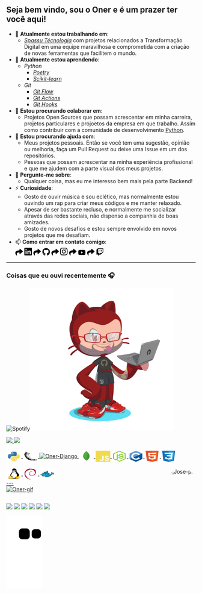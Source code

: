 
## Seja bem vindo, sou o Oner e é um prazer ter você aqui!

  - 🔭 **Atualmente estou trabalhando em**:
	  - [*Spassu Técnologia*](https://www.spassu.com.br/) com projetos relacionados a Transformação Digital em uma equipe maravilhosa e comprometida com a criação de novas ferramentas que facilitem o mundo. 
  - 🌱 **Atualmente estou aprendendo**:
	  - *Python*
		  - [*Poetry*](https://python-poetry.org/)
		  - [*Scikit-learn*](https://scikit-learn.org/0.21/documentation.html)
	  - *Git*
		  - [*Git Flow*](https://www.campingcoder.com/2018/04/how-to-use-git-flow/)
		  - [*Git Actions*](https://docs.github.com/pt/actions)
		  - [*Git Hooks*](https://git-scm.com/book/en/v2/Customizing-Git-Git-Hooks#_git_hooks)
  - 👯 **Estou procurando colaborar em**:
	  - Projetos Open Sources que possam acrescentar em minha carreira, projetos particulares e projoetos da empresa em que trabalho. Assim como contribuir com a comunidade de desenvolvimento [Python](https://www.python.org).
  - 🤔 **Estou procurando ajuda com**:
	  - Meus projetos pessoais. Então se você tem uma sugestão, opinião ou melhoria, faça um Pull Request ou deixe uma Issue em um dos repositórios.
	  - Pessoas que possam acrescentar na minha experiência profissional e que me ajudem com a parte visual dos meus projetos. 
  - 💬 **Pergunte-me sobre**:
	  - Qualquer coisa, mas eu me interesso bem mais pela parte Backend!
  - ⚡ **Curiosidade**:
	  - Gosto de ouvir música e sou eclético, mas normalmente estou ouvindo um rap para criar meus códigos e me manter relaxado.
	  - Apesar de ser bastante recluso, e normalmente me socializar através das redes sociais, não dispenso a companhia de boas amizades. 
	  - Gosto de novos desafios e estou sempre envolvido em novos projetos que me desafiam.
- 📫 **Como entrar em contato comigo**:</br>
	 <img width="20px" src="https://raw.githubusercontent.com/onezer00/onezer00/main/images/share-solid.svg" />  [<img width="20px" src="https://raw.githubusercontent.com/onezer00/onezer00/main/images/linkedin-brands.svg" />](https://www.linkedin.com/in/onerzer00/)
	 <svg xmlns="http://www.w3.org/2000/svg" viewBox="0 0 512 512" width="20px"><!--! Font Awesome Pro 6.1.2 by @fontawesome - https://fontawesome.com License - https://fontawesome.com/license (Commercial License) Copyright 2022 Fonticons, Inc. --><path d="M503.7 226.2l-176 151.1c-15.38 13.3-39.69 2.545-39.69-18.16V272.1C132.9 274.3 66.06 312.8 111.4 457.8c5.031 16.09-14.41 28.56-28.06 18.62C39.59 444.6 0 383.8 0 322.3c0-152.2 127.4-184.4 288-186.3V56.02c0-20.67 24.28-31.46 39.69-18.16l176 151.1C514.8 199.4 514.8 216.6 503.7 226.2z"/></svg> [<svg xmlns="http://www.w3.org/2000/svg" viewBox="0 0 496 512" width="20px"><!--! Font Awesome Pro 6.1.2 by @fontawesome - https://fontawesome.com License - https://fontawesome.com/license (Commercial License) Copyright 2022 Fonticons, Inc. --><path d="M165.9 397.4c0 2-2.3 3.6-5.2 3.6-3.3.3-5.6-1.3-5.6-3.6 0-2 2.3-3.6 5.2-3.6 3-.3 5.6 1.3 5.6 3.6zm-31.1-4.5c-.7 2 1.3 4.3 4.3 4.9 2.6 1 5.6 0 6.2-2s-1.3-4.3-4.3-5.2c-2.6-.7-5.5.3-6.2 2.3zm44.2-1.7c-2.9.7-4.9 2.6-4.6 4.9.3 2 2.9 3.3 5.9 2.6 2.9-.7 4.9-2.6 4.6-4.6-.3-1.9-3-3.2-5.9-2.9zM244.8 8C106.1 8 0 113.3 0 252c0 110.9 69.8 205.8 169.5 239.2 12.8 2.3 17.3-5.6 17.3-12.1 0-6.2-.3-40.4-.3-61.4 0 0-70 15-84.7-29.8 0 0-11.4-29.1-27.8-36.6 0 0-22.9-15.7 1.6-15.4 0 0 24.9 2 38.6 25.8 21.9 38.6 58.6 27.5 72.9 20.9 2.3-16 8.8-27.1 16-33.7-55.9-6.2-112.3-14.3-112.3-110.5 0-27.5 7.6-41.3 23.6-58.9-2.6-6.5-11.1-33.3 2.6-67.9 20.9-6.5 69 27 69 27 20-5.6 41.5-8.5 62.8-8.5s42.8 2.9 62.8 8.5c0 0 48.1-33.6 69-27 13.7 34.7 5.2 61.4 2.6 67.9 16 17.7 25.8 31.5 25.8 58.9 0 96.5-58.9 104.2-114.8 110.5 9.2 7.9 17 22.9 17 46.4 0 33.7-.3 75.4-.3 83.6 0 6.5 4.6 14.4 17.3 12.1C428.2 457.8 496 362.9 496 252 496 113.3 383.5 8 244.8 8zM97.2 352.9c-1.3 1-1 3.3.7 5.2 1.6 1.6 3.9 2.3 5.2 1 1.3-1 1-3.3-.7-5.2-1.6-1.6-3.9-2.3-5.2-1zm-10.8-8.1c-.7 1.3.3 2.9 2.3 3.9 1.6 1 3.6.7 4.3-.7.7-1.3-.3-2.9-2.3-3.9-2-.6-3.6-.3-4.3.7zm32.4 35.6c-1.6 1.3-1 4.3 1.3 6.2 2.3 2.3 5.2 2.6 6.5 1 1.3-1.3.7-4.3-1.3-6.2-2.2-2.3-5.2-2.6-6.5-1zm-11.4-14.7c-1.6 1-1.6 3.6 0 5.9 1.6 2.3 4.3 3.3 5.6 2.3 1.6-1.3 1.6-3.9 0-6.2-1.4-2.3-4-3.3-5.6-2z"/></svg>](https://github.com/onezer00)
	  <svg xmlns="http://www.w3.org/2000/svg" viewBox="0 0 512 512" width="20px"><!--! Font Awesome Pro 6.1.2 by @fontawesome - https://fontawesome.com License - https://fontawesome.com/license (Commercial License) Copyright 2022 Fonticons, Inc. --><path d="M503.7 226.2l-176 151.1c-15.38 13.3-39.69 2.545-39.69-18.16V272.1C132.9 274.3 66.06 312.8 111.4 457.8c5.031 16.09-14.41 28.56-28.06 18.62C39.59 444.6 0 383.8 0 322.3c0-152.2 127.4-184.4 288-186.3V56.02c0-20.67 24.28-31.46 39.69-18.16l176 151.1C514.8 199.4 514.8 216.6 503.7 226.2z"/></svg> [<svg xmlns="http://www.w3.org/2000/svg" viewBox="0 0 448 512" width="20px"><!--! Font Awesome Pro 6.1.2 by @fontawesome - https://fontawesome.com License - https://fontawesome.com/license (Commercial License) Copyright 2022 Fonticons, Inc. --><path d="M224.1 141c-63.6 0-114.9 51.3-114.9 114.9s51.3 114.9 114.9 114.9S339 319.5 339 255.9 287.7 141 224.1 141zm0 189.6c-41.1 0-74.7-33.5-74.7-74.7s33.5-74.7 74.7-74.7 74.7 33.5 74.7 74.7-33.6 74.7-74.7 74.7zm146.4-194.3c0 14.9-12 26.8-26.8 26.8-14.9 0-26.8-12-26.8-26.8s12-26.8 26.8-26.8 26.8 12 26.8 26.8zm76.1 27.2c-1.7-35.9-9.9-67.7-36.2-93.9-26.2-26.2-58-34.4-93.9-36.2-37-2.1-147.9-2.1-184.9 0-35.8 1.7-67.6 9.9-93.9 36.1s-34.4 58-36.2 93.9c-2.1 37-2.1 147.9 0 184.9 1.7 35.9 9.9 67.7 36.2 93.9s58 34.4 93.9 36.2c37 2.1 147.9 2.1 184.9 0 35.9-1.7 67.7-9.9 93.9-36.2 26.2-26.2 34.4-58 36.2-93.9 2.1-37 2.1-147.8 0-184.8zM398.8 388c-7.8 19.6-22.9 34.7-42.6 42.6-29.5 11.7-99.5 9-132.1 9s-102.7 2.6-132.1-9c-19.6-7.8-34.7-22.9-42.6-42.6-11.7-29.5-9-99.5-9-132.1s-2.6-102.7 9-132.1c7.8-19.6 22.9-34.7 42.6-42.6 29.5-11.7 99.5-9 132.1-9s102.7-2.6 132.1 9c19.6 7.8 34.7 22.9 42.6 42.6 11.7 29.5 9 99.5 9 132.1s2.7 102.7-9 132.1z"/></svg>](https://www.instagram.com/oner.oficial/)
	  <svg xmlns="http://www.w3.org/2000/svg" viewBox="0 0 512 512" width="20px"><!--! Font Awesome Pro 6.1.2 by @fontawesome - https://fontawesome.com License - https://fontawesome.com/license (Commercial License) Copyright 2022 Fonticons, Inc. --><path d="M503.7 226.2l-176 151.1c-15.38 13.3-39.69 2.545-39.69-18.16V272.1C132.9 274.3 66.06 312.8 111.4 457.8c5.031 16.09-14.41 28.56-28.06 18.62C39.59 444.6 0 383.8 0 322.3c0-152.2 127.4-184.4 288-186.3V56.02c0-20.67 24.28-31.46 39.69-18.16l176 151.1C514.8 199.4 514.8 216.6 503.7 226.2z"/></svg> [<svg xmlns="http://www.w3.org/2000/svg" viewBox="0 0 576 512" width="20px"><!--! Font Awesome Pro 6.1.2 by @fontawesome - https://fontawesome.com License - https://fontawesome.com/license (Commercial License) Copyright 2022 Fonticons, Inc. --><path d="M549.655 124.083c-6.281-23.65-24.787-42.276-48.284-48.597C458.781 64 288 64 288 64S117.22 64 74.629 75.486c-23.497 6.322-42.003 24.947-48.284 48.597-11.412 42.867-11.412 132.305-11.412 132.305s0 89.438 11.412 132.305c6.281 23.65 24.787 41.5 48.284 47.821C117.22 448 288 448 288 448s170.78 0 213.371-11.486c23.497-6.321 42.003-24.171 48.284-47.821 11.412-42.867 11.412-132.305 11.412-132.305s0-89.438-11.412-132.305zm-317.51 213.508V175.185l142.739 81.205-142.739 81.201z"/></svg>](https://www.youtube.com/channel/UCM2hs1discHf0DX8b4pIStg)
	  <svg xmlns="http://www.w3.org/2000/svg" viewBox="0 0 512 512" width="20px"><!--! Font Awesome Pro 6.1.2 by @fontawesome - https://fontawesome.com License - https://fontawesome.com/license (Commercial License) Copyright 2022 Fonticons, Inc. --><path d="M503.7 226.2l-176 151.1c-15.38 13.3-39.69 2.545-39.69-18.16V272.1C132.9 274.3 66.06 312.8 111.4 457.8c5.031 16.09-14.41 28.56-28.06 18.62C39.59 444.6 0 383.8 0 322.3c0-152.2 127.4-184.4 288-186.3V56.02c0-20.67 24.28-31.46 39.69-18.16l176 151.1C514.8 199.4 514.8 216.6 503.7 226.2z"/></svg> [<svg xmlns="http://www.w3.org/2000/svg" viewBox="0 0 512 512" width="20px"><!--! Font Awesome Pro 6.1.2 by @fontawesome - https://fontawesome.com License - https://fontawesome.com/license (Commercial License) Copyright 2022 Fonticons, Inc. --><path d="M391.17,103.47H352.54v109.7h38.63ZM285,103H246.37V212.75H285ZM120.83,0,24.31,91.42V420.58H140.14V512l96.53-91.42h77.25L487.69,256V0ZM449.07,237.75l-77.22,73.12H294.61l-67.6,64v-64H140.14V36.58H449.07Z"/></svg>](https://www.twitch.tv/0nezer0)
	  
---

### Coisas que eu ouvi recentemente 🎧
![Spotify](https://spotify-recently-played-readme.vercel.app/api?user=rf1n5s1vmnozg6yxkzfen0qh2&unique={width=300})<img align="rigth" height="380em" width="380em" src="https://github.com/onezer00/onezer00/blob/7937057f784013fe10473288283acbd852a894dd/octocat-1661963313210.png" />
<div>
  <a href="https://github.com/onezer00">
  <img height="180em" src="https://github-readme-stats.vercel.app/api?username=onezer00&show_icons=true&theme=dracula&include_all_commits=true&count_private=true"/>
  <img height="180em" src="https://github-readme-stats.vercel.app/api/top-langs/?username=onezer00&layout=compact&langs_count=7&theme=dracula"/>
</div>
  
<div style="display: inline_block"><br>
  <img align="center" alt="Oner-Python" height="30" width="40" src="https://raw.githubusercontent.com/devicons/devicon/master/icons/python/python-original.svg">
  <img align="center" alt="Oner-Flask" height="30" width="40" src="https://raw.githubusercontent.com/devicons/devicon/master/icons/flask/flask-original.svg">
  <img align="center" alt="Oner-Django" height="30" width="40" src="https://cdn.worldvectorlogo.com/logos/django.svg">
  <img align="center" alt="Oner-MongoDB" height="30" width="40" src="https://raw.githubusercontent.com/devicons/devicon/master/icons/mongodb/mongodb-original.svg">
  <img align="center" alt="Oner-Js" height="30" width="40" src="https://raw.githubusercontent.com/devicons/devicon/master/icons/javascript/javascript-plain.svg">
  <img align="center" alt="Oner-NodeJS" height="30" width="40" src="https://raw.githubusercontent.com/devicons/devicon/master/icons/nodejs/nodejs-original.svg">
  <img align="center" alt="Oner-C" height="30" width="40" src="https://raw.githubusercontent.com/devicons/devicon/master/icons/c/c-original.svg">
  <img align="center" alt="Oner-HTML" height="30" width="40" src="https://raw.githubusercontent.com/devicons/devicon/master/icons/html5/html5-original.svg">
  <img align="center" alt="Oner-CSS" height="30" width="40" src="https://raw.githubusercontent.com/devicons/devicon/master/icons/css3/css3-original.svg"/><br><br>
  <img align="right" alt="Jose-pic" height="150" style="border-radius:50px;" src="https://renderapi.s3.amazonaws.com/6dopEBdIR.png">
  </div>
<div>
  <img align="center" alt="Oner-Linux" height="30" width="40" src="https://raw.githubusercontent.com/devicons/devicon/master/icons/linux/linux-original.svg"/>
  <img align="center" alt="Oner-Debian" height="30" width="40" src="https://raw.githubusercontent.com/devicons/devicon/master/icons/debian/debian-original.svg"/>
  <img align="center" alt="Oner-Docker" height="30" width="40" src="https://raw.githubusercontent.com/devicons/devicon/master/icons/docker/docker-original.svg"/>
</div>
---
<div style="display: inline"><br>
  <img alt="Oner-gif" height="180" width="420" src="https://developers.giphy.com/branch/master/static/api-c99e353f761d318322c853c03ebcf21b.gif">
</div>

  ##
  
<div> 
  <a href="https://www.youtube.com/channel/UCbSadvwmI-zGM68VOHuobVA" target="_blank"><img src="https://img.shields.io/badge/YouTube-FF0000?style=for-the-badge&logo=youtube&logoColor=white" target="_blank"></a>
  <a href="https://www.instagram.com/oner.oficial/" target="_blank"><img src="https://img.shields.io/badge/-Instagram-%23E4405F?style=for-the-badge&logo=instagram&logoColor=white" target="_blank"></a>
 	<a href="https://www.twitch.tv/0nezer0" target="_blank"><img src="https://img.shields.io/badge/Twitch-9146FF?style=for-the-badge&logo=twitch&logoColor=white" target="_blank"></a>
 <a href="#" target="_blank"><img src="https://img.shields.io/badge/Discord-7289DA?style=for-the-badge&logo=discord&logoColor=white" target="_blank"></a> 
  <a href = "mailto:caimbebr@gmail.com"><img src="https://img.shields.io/badge/-Gmail-%23333?style=for-the-badge&logo=gmail&logoColor=white" target="_blank"></a>
  <a href="https://www.linkedin.com/in/jo%C3%A3o-batista-18199b6b/" target="_blank"><img src="https://img.shields.io/badge/-LinkedIn-%230077B5?style=for-the-badge&logo=linkedin&logoColor=white" target="_blank"></a> 
 
  ![Snake animation](https://github.com/onezer00/onezer00/blob/output/github-contribution-grid-snake.svg)
 
</div>
